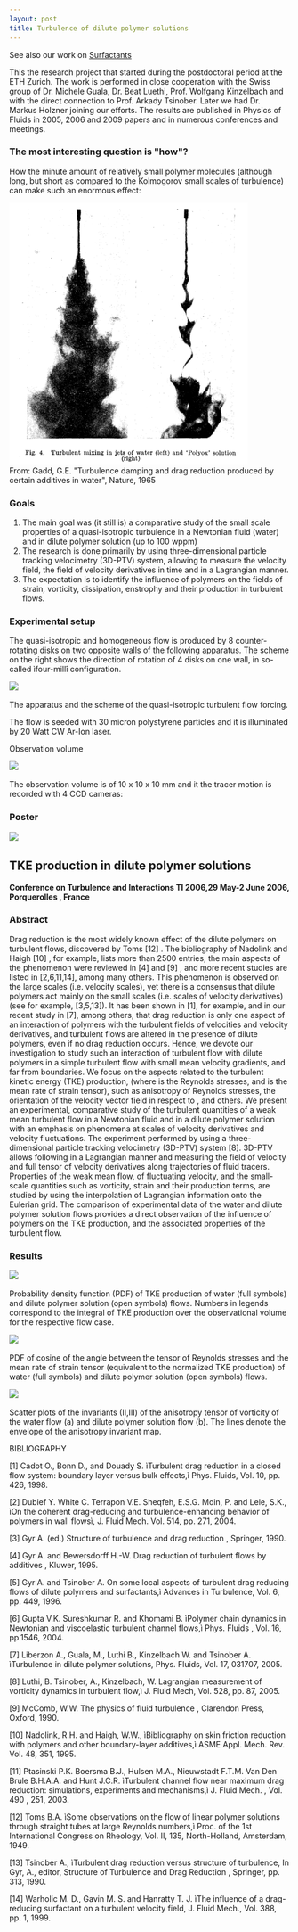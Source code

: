 ```yaml
---
layout: post
title: Turbulence of dilute polymer solutions
---
```


See also our work on [Surfactants](surfactants.html)


This the research project that started during the postdoctoral period at the ETH Zurich. The work is performed in close cooperation with the Swiss group of Dr. Michele Guala, Dr. Beat Luethi, Prof. Wolfgang Kinzelbach and with the direct connection to Prof. Arkady Tsinober. Later we had Dr. Markus Holzner joining our efforts. The results are published in Physics of Fluids in 2005, 2006 and 2009 papers and in numerous conferences and meetings.


### The most interesting question is "how"?

How the minute amount of relatively small polymer molecules (although long, but short as compared to the Kolmogorov small scales of turbulence) can make such an enormous effect:

![](../images/Gadd_Nature_jets.png)  
From: Gadd, G.E. "Turbulence damping and drag reduction produced by certain additives in water", Nature, 1965

### Goals

1.  The main goal was (it still is) a comparative study of the small scale properties of a quasi-isotropic turbulence in a Newtonian fluid (water) and in dilute polymer solution (up to 100 wppm)
2.  The research is done primarily by using three-dimensional particle tracking velocimetry (3D-PTV) system, allowing to measure the velocity field, the field of velocity derivatives in time and in a Lagrangian manner.
3.  The expectation is to identify the influence of polymers on the fields of strain, vorticity, dissipation, enstrophy and their production in turbulent flows.

### Experimental setup

The quasi-isotropic and homogeneous flow is produced by 8 counter-rotating disks on two opposite walls of the following apparatus. The scheme on the right shows the direction of rotation of 4 disks on one wall, in so-called ìfour-millî configuration.



![](http://alexl.files.wordpress.com/2006/01/apparatus.jpg)

The apparatus and the scheme of the quasi-isotropic turbulent flow forcing.

The flow is seeded with 30 micron polystyrene particles and it is illuminated by 20 Watt CW Ar-Ion laser.

Observation volume



![](http://alexl.files.wordpress.com/2006/01/observationvolume.jpg)

The observation volume is of 10 x 10 x 10 mm and it the tracer motion is recorded with 4 CCD cameras:



### Poster

<img src="http://alexl.files.wordpress.com/2006/01/Slide1.JPG" width="400">


## TKE production in dilute polymer solutions

**Conference on Turbulence and Interactions TI 2006,29 May-2 June 2006, Porquerolles , France**


### Abstract

Drag reduction is the most widely known effect of the dilute polymers on turbulent flows, discovered by Toms [12] . The bibliography of Nadolink and Haigh [10] , for example, lists more than 2500 entries, the main aspects of the phenomenon were reviewed in [4] and [9] , and more recent studies are listed in [2,6,11,14], among many others. This phenomenon is observed on the large scales (i.e. velocity scales), yet there is a consensus that dilute polymers act mainly on the small scales (i.e. scales of velocity derivatives) (see for example, [3,5,13]). It has been shown in [1], for example, and in our recent study in [7], among others, that drag reduction is only one aspect of an interaction of polymers with the turbulent fields of velocities and velocity derivatives, and turbulent flows are altered in the presence of dilute polymers, even if no drag reduction occurs. Hence, we devote our investigation to study such an interaction of turbulent flow with dilute polymers in a simple turbulent flow with small mean velocity gradients, and far from boundaries. We focus on the aspects related to the turbulent kinetic energy (TKE) production, (where is the Reynolds stresses, and is the mean rate of strain tensor), such as anisotropy of Reynolds stresses, the orientation of the velocity vector field in respect to , and others. We present an experimental, comparative study of the turbulent quantities of a weak mean turbulent flow in a Newtonian fluid and in a dilute polymer solution with an emphasis on phenomena at scales of velocity derivatives and velocity fluctuations. The experiment performed by using a three-dimensional particle tracking velocimetry (3D-PTV) system [8]. 3D-PTV allows following in a Lagrangian manner and measuring the field of velocity and full tensor of velocity derivatives along trajectories of fluid tracers. Properties of the weak mean flow, of fluctuating velocity, and the small-scale quantities such as vorticity, strain and their production terms, are studied by using the interpolation of Lagrangian information onto the Eulerian grid. The comparison of experimental data of the water and dilute polymer solution flows provides a direct observation of the influence of polymers on the TKE production, and the associated properties of the turbulent flow.

### Results


![](http://alexl.files.wordpress.com/image013.jpg)

Probability density function (PDF) of TKE production of water (full symbols) and dilute polymer solution (open symbols) flows. Numbers in legends correspond to the integral of TKE production over the observational volume for the respective flow case.



![](http://alexl.files.wordpress.com/image015.jpg)

PDF of cosine of the angle between the tensor of Reynolds stresses and the mean rate of strain tensor (equivalent to the normalized TKE production) of water (full symbols) and dilute polymer solution (open symbols) flows.



![](http://alexl.files.wordpress.com/image017.jpg)

Scatter plots of the invariants (II,III) of the anisotropy tensor of vorticity of the water flow (a) and dilute polymer solution flow (b). The lines denote the envelope of the anisotropy invariant map.

BIBLIOGRAPHY

[1] Cadot O., Bonn D., and Douady S. ìTurbulent drag reduction in a closed flow system: boundary layer versus bulk effects,ì Phys. Fluids, Vol. 10, pp. 426, 1998.

[2] Dubief Y. White C. Terrapon V.E. Sheqfeh, E.S.G. Moin, P. and Lele, S.K., ìOn the coherent drag-reducing and turbulence-enhancing behavior of polymers in wall flowsì, J. Fluid Mech. Vol. 514, pp. 271, 2004.

[3] Gyr A. (ed.) Structure of turbulence and drag reduction , Springer, 1990.

[4] Gyr A. and Bewersdorff H.-W. Drag reduction of turbulent flows by additives , Kluwer, 1995.

[5] Gyr A. and Tsinober A. On some local aspects of turbulent drag reducing flows of dilute polymers and surfactants,ì Advances in Turbulence, Vol. 6, pp. 449, 1996.

[6] Gupta V.K. Sureshkumar R. and Khomami B. ìPolymer chain dynamics in Newtonian and viscoelastic turbulent channel flows,ì Phys. Fluids , Vol. 16, pp.1546, 2004.

[7] Liberzon A., Guala, M., Luthi B., Kinzelbach W. and Tsinober A. ìTurbulence in dilute polymer solutions, Phys. Fluids, Vol. 17, 031707, 2005.

[8] Luthi, B. Tsinober, A., Kinzelbach, W. Lagrangian measurement of vorticity dynamics in turbulent flow,ì J. Fluid Mech, Vol. 528, pp. 87, 2005.

[9] McComb, W.W. The physics of fluid turbulence , Clarendon Press, Oxford, 1990.

[10] Nadolink, R.H. and Haigh, W.W., ìBibliography on skin friction reduction with polymers and other boundary-layer additives,ì ASME Appl. Mech. Rev. Vol. 48, 351, 1995.

[11] Ptasinski P.K. Boersma B.J., Hulsen M.A., Nieuwstadt F.T.M. Van Den Brule B.H.A.A. and Hunt J.C.R. ìTurbulent channel flow near maximum drag reduction: simulations, experiments and mechanisms,ì J. Fluid Mech. , Vol. 490 , 251, 2003.

[12] Toms B.A. ìSome observations on the flow of linear polymer solutions through straight tubes at large Reynolds numbers,ì Proc. of the 1st International Congress on Rheology, Vol. II, 135, North-Holland, Amsterdam, 1949.

[13] Tsinober A., ìTurbulent drag reduction versus structure of turbulence, In Gyr, A., editor, Structure of Turbulence and Drag Reduction , Springer, pp. 313, 1990.

[14] Warholic M. D., Gavin M. S. and Hanratty T. J. ìThe influence of a drag-reducing surfactant on a turbulent velocity field, J. Fluid Mech., Vol. 388, pp. 1, 1999.
